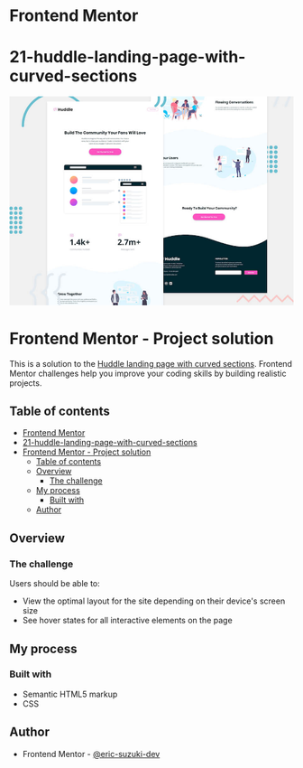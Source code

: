 # Frontend Mentor
# 21-huddle-landing-page-with-curved-sections
![Design preview for the Job listings with filtering coding challenge](./design/desktop-preview.jpg)

# Frontend Mentor - Project solution

This is a solution to the [Huddle landing page with curved sections](https://www.frontendmentor.io/challenges/huddle-landing-page-with-curved-sections-5ca5ecd01e82137ec91a50f2). Frontend Mentor challenges help you improve your coding skills by building realistic projects. 

## Table of contents

- [Frontend Mentor](#frontend-mentor)
- [21-huddle-landing-page-with-curved-sections](#21-huddle-landing-page-with-curved-sections)
- [Frontend Mentor - Project solution](#frontend-mentor---project-solution)
  - [Table of contents](#table-of-contents)
  - [Overview](#overview)
    - [The challenge](#the-challenge)
  - [My process](#my-process)
    - [Built with](#built-with)
  - [Author](#author)

## Overview

### The challenge

Users should be able to:

- View the optimal layout for the site depending on their device's screen size
- See hover states for all interactive elements on the page

<!-- ### Link

- Solution URL: [Solution on Front-end Mentor Website](https://your-solution-url.com)
- Live Site URL: [Live site](https://your-live-site-url.com) -->

## My process

### Built with

- Semantic HTML5 markup
- CSS

## Author

- Frontend Mentor - [@eric-suzuki-dev](https://www.frontendmentor.io/profile/eric-suzuki-dev)
